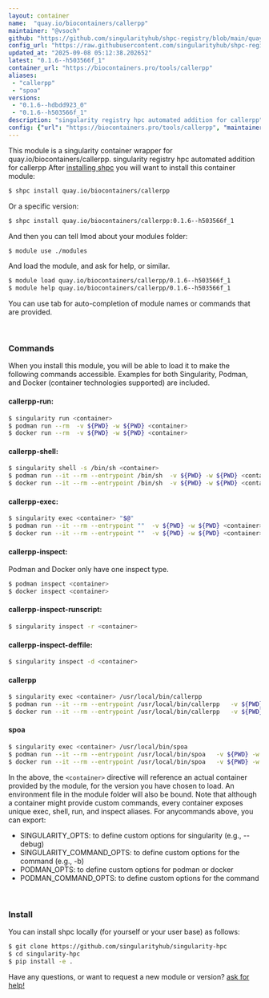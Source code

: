 ```yaml
---
layout: container
name:  "quay.io/biocontainers/callerpp"
maintainer: "@vsoch"
github: "https://github.com/singularityhub/shpc-registry/blob/main/quay.io/biocontainers/callerpp/container.yaml"
config_url: "https://raw.githubusercontent.com/singularityhub/shpc-registry/main/quay.io/biocontainers/callerpp/container.yaml"
updated_at: "2025-09-08 05:12:38.202652"
latest: "0.1.6--h503566f_1"
container_url: "https://biocontainers.pro/tools/callerpp"
aliases:
 - "callerpp"
 - "spoa"
versions:
 - "0.1.6--hdbdd923_0"
 - "0.1.6--h503566f_1"
description: "singularity registry hpc automated addition for callerpp"
config: {"url": "https://biocontainers.pro/tools/callerpp", "maintainer": "@vsoch", "description": "singularity registry hpc automated addition for callerpp", "latest": {"0.1.6--h503566f_1": "sha256:803a6e2852a440858fe9cfe057a0c9e8233d3d0719b739952d48db250e27bb21"}, "tags": {"0.1.6--hdbdd923_0": "sha256:3fd18552b89aeefcc9e9c194cc8ce82e7484a31ec69f9209458ae9a53cb4aaee", "0.1.6--h503566f_1": "sha256:803a6e2852a440858fe9cfe057a0c9e8233d3d0719b739952d48db250e27bb21"}, "docker": "quay.io/biocontainers/callerpp", "aliases": {"callerpp": "/usr/local/bin/callerpp", "spoa": "/usr/local/bin/spoa"}}
---
```


This module is a singularity container wrapper for quay.io/biocontainers/callerpp.
singularity registry hpc automated addition for callerpp
After [installing shpc](#install) you will want to install this container module:


```bash
$ shpc install quay.io/biocontainers/callerpp
```

Or a specific version:

```bash
$ shpc install quay.io/biocontainers/callerpp:0.1.6--h503566f_1
```

And then you can tell lmod about your modules folder:

```bash
$ module use ./modules
```

And load the module, and ask for help, or similar.

```bash
$ module load quay.io/biocontainers/callerpp/0.1.6--h503566f_1
$ module help quay.io/biocontainers/callerpp/0.1.6--h503566f_1
```

You can use tab for auto-completion of module names or commands that are provided.

<br>

### Commands

When you install this module, you will be able to load it to make the following commands accessible.
Examples for both Singularity, Podman, and Docker (container technologies supported) are included.

#### callerpp-run:

```bash
$ singularity run <container>
$ podman run --rm  -v ${PWD} -w ${PWD} <container>
$ docker run --rm  -v ${PWD} -w ${PWD} <container>
```

#### callerpp-shell:

```bash
$ singularity shell -s /bin/sh <container>
$ podman run --it --rm --entrypoint /bin/sh  -v ${PWD} -w ${PWD} <container>
$ docker run --it --rm --entrypoint /bin/sh  -v ${PWD} -w ${PWD} <container>
```

#### callerpp-exec:

```bash
$ singularity exec <container> "$@"
$ podman run --it --rm --entrypoint ""  -v ${PWD} -w ${PWD} <container> "$@"
$ docker run --it --rm --entrypoint ""  -v ${PWD} -w ${PWD} <container> "$@"
```

#### callerpp-inspect:

Podman and Docker only have one inspect type.

```bash
$ podman inspect <container>
$ docker inspect <container>
```

#### callerpp-inspect-runscript:

```bash
$ singularity inspect -r <container>
```

#### callerpp-inspect-deffile:

```bash
$ singularity inspect -d <container>
```


#### callerpp

```bash
$ singularity exec <container> /usr/local/bin/callerpp
$ podman run --it --rm --entrypoint /usr/local/bin/callerpp   -v ${PWD} -w ${PWD} <container> -c " $@"
$ docker run --it --rm --entrypoint /usr/local/bin/callerpp   -v ${PWD} -w ${PWD} <container> -c " $@"
```


#### spoa

```bash
$ singularity exec <container> /usr/local/bin/spoa
$ podman run --it --rm --entrypoint /usr/local/bin/spoa   -v ${PWD} -w ${PWD} <container> -c " $@"
$ docker run --it --rm --entrypoint /usr/local/bin/spoa   -v ${PWD} -w ${PWD} <container> -c " $@"
```



In the above, the `<container>` directive will reference an actual container provided
by the module, for the version you have chosen to load. An environment file in the
module folder will also be bound. Note that although a container
might provide custom commands, every container exposes unique exec, shell, run, and
inspect aliases. For anycommands above, you can export:

 - SINGULARITY_OPTS: to define custom options for singularity (e.g., --debug)
 - SINGULARITY_COMMAND_OPTS: to define custom options for the command (e.g., -b)
 - PODMAN_OPTS: to define custom options for podman or docker
 - PODMAN_COMMAND_OPTS: to define custom options for the command

<br>

### Install

You can install shpc locally (for yourself or your user base) as follows:

```bash
$ git clone https://github.com/singularityhub/singularity-hpc
$ cd singularity-hpc
$ pip install -e .
```

Have any questions, or want to request a new module or version? [ask for help!](https://github.com/singularityhub/singularity-hpc/issues)